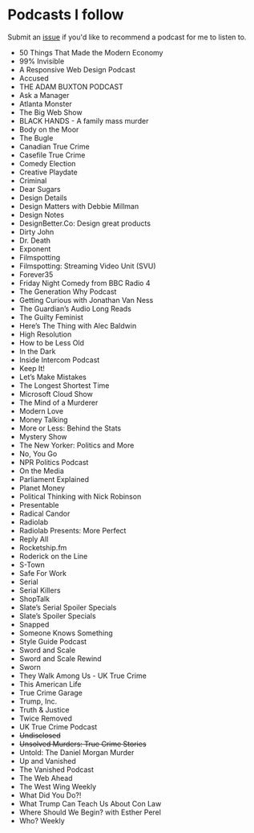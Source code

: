 # Podcasts I follow

Submit an [issue](https://github.com/yaili/podcasts/issues/new) if you'd like to recommend a podcast for me to listen to.

- 50 Things That Made the Modern Economy
- 99% Invisible
- A Responsive Web Design Podcast
- Accused
- THE ADAM BUXTON PODCAST
- Ask a Manager
- Atlanta Monster
- The Big Web Show
- BLACK HANDS - A family mass murder
- Body on the Moor
- The Bugle
- Canadian True Crime
- Casefile True Crime
- Comedy Election 
- Creative Playdate
- Criminal
- Dear Sugars
- Design Details
- Design Matters with Debbie Millman 
- Design Notes
- DesignBetter.Co: Design great products
- Dirty John
- Dr. Death
- Exponent
- Filmspotting
- Filmspotting: Streaming Video Unit (SVU)
- Forever35
- Friday Night Comedy from BBC Radio 4
- The Generation Why Podcast
- Getting Curious with Jonathan Van Ness
- The Guardian’s Audio Long Reads
- The Guilty Feminist
- Here’s The Thing with Alec Baldwin
- High Resolution
- How to be Less Old
- In the Dark
- Inside Intercom Podcast
- Keep It!
- Let’s Make Mistakes
- The Longest Shortest Time
- Microsoft Cloud Show
- The Mind of a Murderer
- Modern Love
- Money Talking
- More or Less: Behind the Stats
- Mystery Show
- The New Yorker: Politics and More
- No, You Go
- NPR Politics Podcast
- On the Media
- Parliament Explained
- Planet Money
- Political Thinking with Nick Robinson 
- Presentable
- Radical Candor
- Radiolab
- Radiolab Presents: More Perfect
- Reply All
- Rocketship.fm
- Roderick on the Line
- S-Town
- Safe For Work
- Serial
- Serial Killers
- ShopTalk
- Slate’s Serial Spoiler Specials
- Slate’s Spoiler Specials
- Snapped
- Someone Knows Something
- Style Guide Podcast
- Sword and Scale
- Sword and Scale Rewind
- Sworn
- They Walk Among Us - UK True Crime
- This American Life
- True Crime Garage
- Trump, Inc.
- Truth & Justice
- Twice Removed
- UK True Crime Podcast
- ~~Undisclosed~~
- ~~Unsolved Murders: True Crime Stories~~
- Untold: The Daniel Morgan Murder
- Up and Vanished
- The Vanished Podcast
- The Web Ahead
- The West Wing Weekly
- What Did You Do?!
- What Trump Can Teach Us About Con Law
- Where Should We Begin? with Esther Perel
- Who? Weekly
